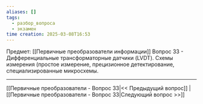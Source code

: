 ```yaml
---
aliases: []
tags:
  - разбор_вопроса
  - экзамен
time creation: 2025-03-08T16:53
---
```

Предмет: [[Первичные преобразователи информации]]
Вопрос 33 - Дифференциальные трансформаторные датчики (LVDT). Схемы измерения (простое измерение, прецизионное детектирование, специализированные микросхемы.



---
[[Первичные преобразователи - Вопрос 33|<< Предыдущий вопрос]] | [[Первичные преобразователи - Вопрос 33|Следующий вопрос >>]]